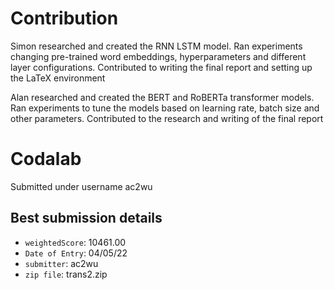 # Contribution
Simon researched and created the RNN LSTM model. Ran experiments changing pre-trained word embeddings, hyperparameters and different layer configurations. Contributed to writing the final report and setting up the LaTeX environment

Alan researched and created the BERT and RoBERTa transformer models. Ran experiments to tune the models based on learning rate, batch size and other parameters. Contributed to the research and writing of the final report

# Codalab

Submitted under username ac2wu

## Best submission details
- `weightedScore`: 10461.00
- `Date of Entry`: 04/05/22
- `submitter`: ac2wu
- `zip file`: trans2.zip